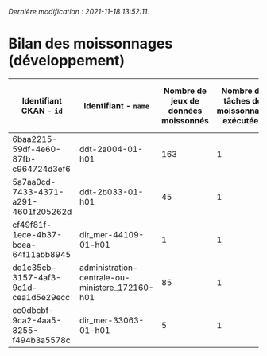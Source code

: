 *Dernière modification : 2021-11-18 13:52:11.*

# Bilan des moissonnages (développement)

| Identifiant CKAN - `id` | Identifiant - `name` | Nombre de jeux de données moissonnés | Nombre de tâches de moissonnage exécutées | Dernière tâche : date de fin | Dernière tâche : nombre de jeux ajoutés | Dernière tâche : nombre de jeux modifiés | Dernière tâche : nombre de jeux supprimés | Dernière tâche : nombre d'erreurs |
|  --- | --- | --- | --- | --- | --- | --- | --- | --- | 
| 6baa2215-59df-4e60-87fb-c964724d3ef6 | ddt-2a004-01-h01 | 163 | 1 | 2021-11-18 10:40:45 | 163 | 0 | 0 | 0 |
| 5a7aa0cd-7433-4371-a291-4601f205262d | ddt-2b033-01-h01 | 45 | 1 | 2021-11-18 10:41:22 | 45 | 0 | 0 | 45 |
| cf49f81f-1ece-4b37-bcea-64f11abb8945 | dir_mer-44109-01-h01 | 1 | 1 | 2021-11-18 10:42:30 | 1 | 0 | 0 | 1 |
| de1c35cb-3157-4af3-9c1d-cea1d5e29ecc | administration-centrale-ou-ministere_172160-h01 | 85 | 1 | 2021-11-18 10:42:30 | 85 | 0 | 0 | 85 |
| cc0dbcbf-9ca2-4aa5-8255-f494b3a5578c | dir_mer-33063-01-h01 | 5 | 1 | 2021-11-18 10:42:49 | 5 | 0 | 0 | 52 |
